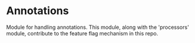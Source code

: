 # Annotations

Module for handling annotations. This module, along with the 'processors' module, contribute to the
feature flag mechanism in this repo.
